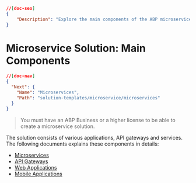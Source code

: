 ```json
//[doc-seo]
{
    "Description": "Explore the main components of the ABP microservice solution, including applications, API gateways, and services for effective development."
}
```

# Microservice Solution: Main Components

```json
//[doc-nav]
{
  "Next": {
    "Name": "Microservices",
    "Path": "solution-templates/microservice/microservices"
  }
}
```

> You must have an ABP Business or a higher license to be able to create a microservice solution.

The solution consists of various applications, API gateways and services. The following documents explains these components in details:

* [Microservices](microservices.md)
* [API Gateways](api-gateways.md)
* [Web Applications](web-applications.md)
* [Mobile Applications](mobile-applications.md)